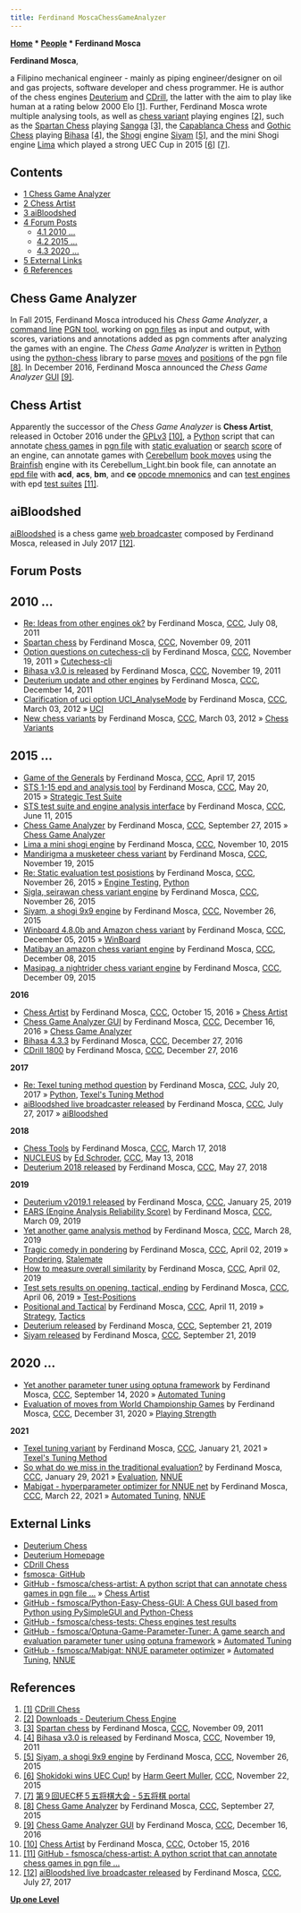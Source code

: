 ```yaml
---
title: Ferdinand MoscaChessGameAnalyzer
---
```

**[Home](Home "Home") * [People](People "People") * Ferdinand Mosca**

**Ferdinand Mosca**,

a Filipino mechanical engineer - mainly as piping engineer/designer on oil and gas projects, software developer and chess programmer. He is author of the chess engines [Deuterium](Deuterium "Deuterium") and [CDrill](index.php?title=CDrill&action=edit&redlink=1 "CDrill (page does not exist)"), the latter with the aim to play like human at a rating below 2000 Elo <a id="cite-note-1" href="#cite-ref-1">[1]</a>.
Further, Ferdinand Mosca wrote multiple analysing tools, as well as [chess variant](Games#ChessVariants "Games") playing engines <a id="cite-note-2" href="#cite-ref-2">[2]</a>, such as the [Spartan Chess](index.php?title=Spartan_Chess&action=edit&redlink=1 "Spartan Chess (page does not exist)") playing [Sangga](index.php?title=Sangga&action=edit&redlink=1 "Sangga (page does not exist)") <a id="cite-note-3" href="#cite-ref-3">[3]</a>,
the [Capablanca Chess](index.php?title=Capablanca_Chess&action=edit&redlink=1 "Capablanca Chess (page does not exist)") and [Gothic Chess](index.php?title=Gothic_Chess&action=edit&redlink=1 "Gothic Chess (page does not exist)") playing [Bihasa](index.php?title=Bihasa&action=edit&redlink=1 "Bihasa (page does not exist)") <a id="cite-note-4" href="#cite-ref-4">[4]</a>,
the [Shogi](Shogi "Shogi") engine [Siyam](index.php?title=Siyam&action=edit&redlink=1 "Siyam (page does not exist)") <a id="cite-note-5" href="#cite-ref-5">[5]</a>,
and the mini Shogi engine [Lima](index.php?title=Lima&action=edit&redlink=1 "Lima (page does not exist)") which played a strong UEC Cup in 2015 <a id="cite-note-6" href="#cite-ref-6">[6]</a> <a id="cite-note-7" href="#cite-ref-7">[7]</a>.

## Contents

- [1 Chess Game Analyzer](#chess-game-analyzer)
- [2 Chess Artist](#chess-artist)
- [3 aiBloodshed](#aibloodshed)
- [4 Forum Posts](#forum-posts)
  - [4.1 2010 ...](#2010-...)
  - [4.2 2015 ...](#2015-...)
  - [4.3 2020 ...](#2020-...)
- [5 External Links](#external-links)
- [6 References](#references)

## Chess Game Analyzer

In Fall 2015, Ferdinand Mosca introduced his *Chess Game Analyzer*, a [command line](CLI "CLI") [PGN tool](Utilities#PGN "Utilities"), working on [pgn files](Portable_Game_Notation "Portable Game Notation") as input and output, with scores, variations and annotations added as pgn comments after analyzing the games with an engine. The *Chess Game Analyzer* is written in [Python](Python "Python") using the [python-chess](Python-chess "Python-chess") library to parse [moves](Moves "Moves") and [positions](Chess_Position "Chess Position") of the pgn file <a id="cite-note-8" href="#cite-ref-8">[8]</a>. In December 2016, Ferdinand Mosca announced the *Chess Game Analyzer* [GUI](GUI "GUI") <a id="cite-note-9" href="#cite-ref-9">[9]</a>.

## Chess Artist

Apparently the successor of the *Chess Game Analyzer* is **Chess Artist**, released in October 2016 under the [GPLv3](Free_Software_Foundation#GPL "Free Software Foundation") <a id="cite-note-10" href="#cite-ref-10">[10]</a>, a [Python](Python "Python") script that can annotate [chess games](Chess_Game "Chess Game") in [pgn file](Portable_Game_Notation "Portable Game Notation") with [static evaluation](Evaluation "Evaluation") or [search](Search "Search") [score](Score "Score") of an engine, can annotate games with [Cerebellum](index.php?title=Cerebellum&action=edit&redlink=1 "Cerebellum (page does not exist)") [book moves](Opening_Book "Opening Book") using the [Brainfish](Brainfish "Brainfish") engine with its Cerebellum_Light.bin book file, can annotate an [epd file](Extended_Position_Description "Extended Position Description") with **acd**, **acs**, **bm**, and **ce** [opcode mnemonics](Extended_Position_Description#mnemonics "Extended Position Description") and can [test engines](Engine_Testing "Engine Testing") with epd [test suites](Test-Positions "Test-Positions") <a id="cite-note-11" href="#cite-ref-11">[11]</a>.

## aiBloodshed

[aiBloodshed](AiBloodshed "AiBloodshed") is a chess game [web broadcaster](Web_Broadcast "Web Broadcast") composed by Ferdinand Mosca, released in July 2017 <a id="cite-note-12" href="#cite-ref-12">[12]</a>.

## Forum Posts

## 2010 ...

- [Re: Ideas from other engines ok?](http://www.talkchess.com/forum/viewtopic.php?t=39647&start=2) by Ferdinand Mosca, [CCC](CCC "CCC"), July 08, 2011
- [Spartan chess](http://www.talkchess.com/forum/viewtopic.php?t=41034) by Ferdinand Mosca, [CCC](CCC "CCC"), November 09, 2011
- [Option questions on cutechess-cli](http://www.talkchess.com/forum/viewtopic.php?t=41138) by Ferdinand Mosca, [CCC](CCC "CCC"), November 19, 2011 » [Cutechess-cli](Cutechess-cli "Cutechess-cli")
- [Bihasa v3.0 is released](http://www.talkchess.com/forum/viewtopic.php?t=42106) by Ferdinand Mosca, [CCC](CCC "CCC"), November 19, 2011
- [Deuterium update and other engines](http://www.talkchess.com/forum/viewtopic.php?t=41450) by Ferdinand Mosca, [CCC](CCC "CCC"), December 14, 2011
- [Clarification of uci option UCI_AnalyseMode](http://www.talkchess.com/forum/viewtopic.php?t=42720) by Ferdinand Mosca, [CCC](CCC "CCC"), March 03, 2012 » [UCI](UCI "UCI")
- [New chess variants](http://www.talkchess.com/forum/viewtopic.php?t=43291) by Ferdinand Mosca, [CCC](CCC "CCC"), March 03, 2012 » [Chess Variants](Games#ChessVariants "Games")

## 2015 ...

- [Game of the Generals](http://www.talkchess.com/forum/viewtopic.php?t=56028) by Ferdinand Mosca, [CCC](CCC "CCC"), April 17, 2015
- [STS 1-15 epd and analysis tool](http://www.talkchess.com/forum/viewtopic.php?t=56435) by Ferdinand Mosca, [CCC](CCC "CCC"), May 20, 2015 » [Strategic Test Suite](Strategic_Test_Suite "Strategic Test Suite")
- [STS test suite and engine analysis interface](http://www.talkchess.com/forum/viewtopic.php?t=56653) by Ferdinand Mosca, [CCC](CCC "CCC"), June 11, 2015
- [Chess Game Analyzer](http://www.talkchess.com/forum/viewtopic.php?t=57770) by Ferdinand Mosca, [CCC](CCC "CCC"), September 27, 2015 » [Chess Game Analyzer](#chessgameanalyzer)
- [Lima a mini shogi engine](http://www.talkchess.com/forum/viewtopic.php?t=58215) by Ferdinand Mosca, [CCC](CCC "CCC"), November 10, 2015
- [Mandirigma a musketeer chess variant](http://www.talkchess.com/forum/viewtopic.php?t=58295) by Ferdinand Mosca, [CCC](CCC "CCC"), November 19, 2015
- [Re: Static evaluation test posistions](http://www.talkchess.com/forum/viewtopic.php?t=58359&start=2) by Ferdinand Mosca, [CCC](CCC "CCC"), November 26, 2015 » [Engine Testing](Engine_Testing "Engine Testing"), [Python](Python "Python")
- [Sigla, seirawan chess variant engine](http://www.talkchess.com/forum/viewtopic.php?t=58379) by Ferdinand Mosca, [CCC](CCC "CCC"), November 26, 2015
- [Siyam, a shogi 9x9 engine](http://www.talkchess.com/forum/viewtopic.php?t=58381) by Ferdinand Mosca, [CCC](CCC "CCC"), November 26, 2015
- [Winboard 4.8.0b and Amazon chess variant](http://www.talkchess.com/forum/viewtopic.php?t=58482) by Ferdinand Mosca, [CCC](CCC "CCC"), December 05, 2015 » [WinBoard](WinBoard "WinBoard")
- [Matibay an amazon chess variant engine](http://www.talkchess.com/forum/viewtopic.php?t=58518) by Ferdinand Mosca, [CCC](CCC "CCC"), December 08, 2015
- [Masipag, a nightrider chess variant engine](http://www.talkchess.com/forum/viewtopic.php?t=58533) by Ferdinand Mosca, [CCC](CCC "CCC"), December 09, 2015

**2016**

- [Chess Artist](http://www.talkchess.com/forum/viewtopic.php?t=61723) by Ferdinand Mosca, [CCC](CCC "CCC"), October 15, 2016 » [Chess Artist](#chessartist)
- [Chess Game Analyzer GUI](http://www.talkchess.com/forum/viewtopic.php?t=62500) by Ferdinand Mosca, [CCC](CCC "CCC"), December 16, 2016 » [Chess Game Analyzer](#chessgameanalyzer)
- [Bihasa 4.3.3](http://www.talkchess.com/forum/viewtopic.php?t=62615) by Ferdinand Mosca, [CCC](CCC "CCC"), December 27, 2016
- [CDrill 1800](http://www.talkchess.com/forum/viewtopic.php?t=62624) by Ferdinand Mosca, [CCC](CCC "CCC"), December 27, 2016

**2017**

- [Re: Texel tuning method question](http://www.talkchess.com/forum/viewtopic.php?t=64189&start=42) by Ferdinand Mosca, [CCC](CCC "CCC"), July 20, 2017 » [Python](Python "Python"), [Texel's Tuning Method](Texel%27s_Tuning_Method "Texel's Tuning Method")
- [aiBloodshed live broadcaster released](http://www.talkchess.com/forum/viewtopic.php?t=64741) by Ferdinand Mosca, [CCC](CCC "CCC"), July 27, 2017 » [aiBloodshed](AiBloodshed "AiBloodshed")

**2018**

- [Chess Tools](http://www.talkchess.com/forum3/viewtopic.php?f=2&t=66853) by Ferdinand Mosca, [CCC](CCC "CCC"), March 17, 2018
- [NUCLEUS](http://www.talkchess.com/forum3/viewtopic.php?f=2&t=67434) by [Ed Schroder](Ed_Schroder "Ed Schroder"), [CCC](CCC "CCC"), May 13, 2018
- [Deuterium 2018 released](http://www.talkchess.com/forum3/viewtopic.php?f=2&t=67578) by Ferdinand Mosca, [CCC](CCC "CCC"), May 27, 2018

**2019**

- [Deuterium v2019.1 released](http://www.talkchess.com/forum3/viewtopic.php?f=2&t=69721) by Ferdinand Mosca, [CCC](CCC "CCC"), January 25, 2019
- [EARS (Engine Analysis Reliability Score)](http://www.talkchess.com/forum3/viewtopic.php?f=2&t=70151) by Ferdinand Mosca, [CCC](CCC "CCC"), March 09, 2019
- [Yet another game analysis method](http://www.talkchess.com/forum3/viewtopic.php?f=2&t=70339) by Ferdinand Mosca, [CCC](CCC "CCC"), March 28, 2019
- [Tragic comedy in pondering](http://www.talkchess.com/forum3/viewtopic.php?f=2&t=70385) by Ferdinand Mosca, [CCC](CCC "CCC"), April 02, 2019 » [Pondering](Pondering "Pondering"), [Stalemate](Stalemate "Stalemate")
- [How to measure overall similarity](http://www.talkchess.com/forum3/viewtopic.php?f=2&t=70390) by Ferdinand Mosca, [CCC](CCC "CCC"), April 02, 2019
- [Test sets results on opening, tactical, ending](http://www.talkchess.com/forum3/viewtopic.php?f=2&t=70426) by Ferdinand Mosca, [CCC](CCC "CCC"), April 06, 2019 » [Test-Positions](Test-Positions "Test-Positions")
- [Positional and Tactical](http://www.talkchess.com/forum3/viewtopic.php?f=7&t=70472) by Ferdinand Mosca, [CCC](CCC "CCC"), April 11, 2019 » [Strategy](Strategy "Strategy"), [Tactics](Tactics "Tactics")
- [Deuterium released](http://www.talkchess.com/forum3/viewtopic.php?f=2&t=71875) by Ferdinand Mosca, [CCC](CCC "CCC"), September 21, 2019
- [Siyam released](http://www.talkchess.com/forum3/viewtopic.php?f=2&t=71876) by Ferdinand Mosca, [CCC](CCC "CCC"), September 21, 2019

## 2020 ...

- [Yet another parameter tuner using optuna framework](http://www.talkchess.com/forum3/viewtopic.php?f=2&t=75104) by Ferdinand Mosca, [CCC](CCC "CCC"), September 14, 2020 » [Automated Tuning](Automated_Tuning "Automated Tuning")
- [Evaluation of moves from World Championship Games](http://www.talkchess.com/forum3/viewtopic.php?f=2&t=76198) by Ferdinand Mosca, [CCC](CCC "CCC"), December 31, 2020 » [Playing Strength](Playing_Strength "Playing Strength")

**2021**

- [Texel tuning variant](http://www.talkchess.com/forum3/viewtopic.php?f=7&t=76380) by Ferdinand Mosca, [CCC](CCC "CCC"), January 21, 2021 » [Texel's Tuning Method](Texel%27s_Tuning_Method "Texel's Tuning Method")
- [So what do we miss in the traditional evaluation?](http://www.talkchess.com/forum3/viewtopic.php?f=2&t=76446) by Ferdinand Mosca, [CCC](CCC "CCC"), January 29, 2021 » [Evaluation](Evaluation "Evaluation"), [NNUE](NNUE "NNUE")
- [Mabigat - hyperparameter optimizer for NNUE net](http://www.talkchess.com/forum3/viewtopic.php?f=2&t=76917) by Ferdinand Mosca, [CCC](CCC "CCC"), March 22, 2021 » [Automated Tuning](Automated_Tuning "Automated Tuning"), [NNUE](NNUE "NNUE")

## External Links

- [Deuterium Chess](https://sites.google.com/view/deuterium-chess/home)
- [Deuterium Homepage](https://sites.google.com/site/deuteriumengine/)
- [CDrill Chess](https://sites.google.com/view/cdrill)
- [fsmosca· GitHub](https://github.com/fsmosca)
- [GitHub - fsmosca/chess-artist: A python script that can annotate chess games in pgn file ...](https://github.com/fsmosca/chess-artist) » [Chess Artist](#chessartist)
- [GitHub - fsmosca/Python-Easy-Chess-GUI: A Chess GUI based from Python using PySimpleGUI and Python-Chess](https://github.com/fsmosca/Python-Easy-Chess-GUI)
- [GitHub - fsmosca/chess-tests: Chess engines test results](https://github.com/fsmosca/chess-tests)
- [GitHub - fsmosca/Optuna-Game-Parameter-Tuner: A game search and evaluation parameter tuner using optuna framework](https://github.com/fsmosca/Optuna-Game-Parameter-Tuner) » [Automated Tuning](Automated_Tuning "Automated Tuning")
- [GitHub - fsmosca/Mabigat: NNUE parameter optimizer](https://github.com/fsmosca/Mabigat) » [Automated Tuning](Automated_Tuning "Automated Tuning"), [NNUE](NNUE "NNUE")

## References

1. <a id="cite-ref-1" href="#cite-note-1">[1]</a> [CDrill Chess](https://sites.google.com/view/cdrill)
1. <a id="cite-ref-2" href="#cite-note-2">[2]</a> [Downloads - Deuterium Chess Engine](https://sites.google.com/site/deuteriumengine/files)
1. <a id="cite-ref-3" href="#cite-note-3">[3]</a> [Spartan chess](http://www.talkchess.com/forum/viewtopic.php?t=41034) by Ferdinand Mosca, [CCC](CCC "CCC"), November 09, 2011
1. <a id="cite-ref-4" href="#cite-note-4">[4]</a> [Bihasa v3.0 is released](http://www.talkchess.com/forum/viewtopic.php?t=42106) by Ferdinand Mosca, [CCC](CCC "CCC"), November 19, 2011
1. <a id="cite-ref-5" href="#cite-note-5">[5]</a> [Siyam, a shogi 9x9 engine](http://www.talkchess.com/forum/viewtopic.php?t=58381) by Ferdinand Mosca, [CCC](CCC "CCC"), November 26, 2015
1. <a id="cite-ref-6" href="#cite-note-6">[6]</a> [Shokidoki wins UEC Cup!](http://www.talkchess.com/forum/viewtopic.php?t=58329) by [Harm Geert Muller](Harm_Geert_Muller "Harm Geert Muller"), [CCC](CCC "CCC"), November 22, 2015
1. <a id="cite-ref-7" href="#cite-note-7">[7]</a> [第９回UEC杯５五将棋大会 - 5五将棋 portal](http://minerva.cs.uec.ac.jp/~uec55shogi/wiki.cgi?page=%C2%E8%A3%B9%B2%F3UEC%C7%D5%A3%B5%B8%DE%BE%AD%B4%FD%C2%E7%B2%F1)
1. <a id="cite-ref-8" href="#cite-note-8">[8]</a> [Chess Game Analyzer](http://www.talkchess.com/forum/viewtopic.php?t=57770) by Ferdinand Mosca, [CCC](CCC "CCC"), September 27, 2015
1. <a id="cite-ref-9" href="#cite-note-9">[9]</a> [Chess Game Analyzer GUI](http://www.talkchess.com/forum/viewtopic.php?t=62500) by Ferdinand Mosca, [CCC](CCC "CCC"), December 16, 2016
1. <a id="cite-ref-10" href="#cite-note-10">[10]</a> [Chess Artist](http://www.talkchess.com/forum/viewtopic.php?t=61723) by Ferdinand Mosca, [CCC](CCC "CCC"), October 15, 2016
1. <a id="cite-ref-11" href="#cite-note-11">[11]</a> [GitHub - fsmosca/chess-artist: A python script that can annotate chess games in pgn file ...](https://github.com/fsmosca/chess-artist)
1. <a id="cite-ref-12" href="#cite-note-12">[12]</a> [aiBloodshed live broadcaster released](http://www.talkchess.com/forum/viewtopic.php?t=64741) by Ferdinand Mosca, [CCC](CCC "CCC"), July 27, 2017

**[Up one Level](People "People")**

